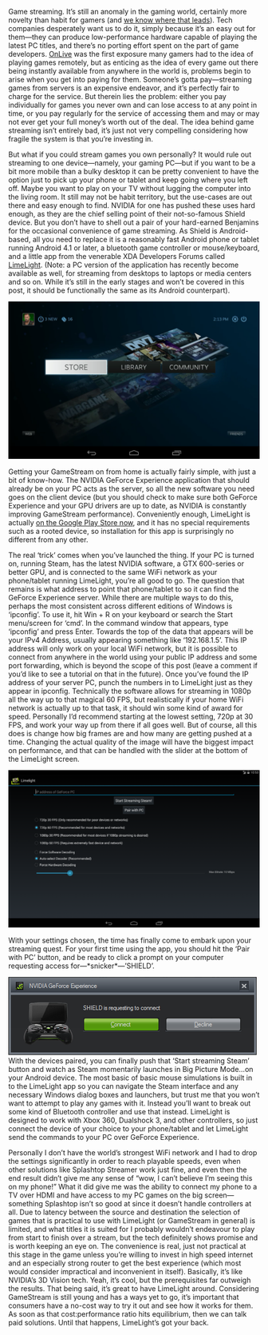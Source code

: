 <!--t NVIDIA GameStream to any Android Device with Limelight t-->
<!--tag 2014,archive,gaming,thinkboxly,tutorials tag-->
<!--image /content/images/nvidia-gamestream-to-any-android-device/steam-on-android-1024x640.png image-->
  
Game streaming. It’s still an anomaly in the gaming world, certainly more novelty than habit for gamers (and [we know where that leads](https://lucasc.me/post/dont-blame-technology)). Tech companies desperately want us to do it, simply because it’s an easy out for them—they can produce low-performance hardware capable of playing the latest PC titles, and there’s no porting effort spent on the part of game developers. [OnLive](http://www.onlive.com/) was the first exposure many gamers had to the idea of playing games remotely, but as enticing as the idea of every game out there being instantly available from anywhere in the world is, problems begin to arise when you get into paying for them. Someone’s gotta pay—streaming games from servers is an expensive endeavor, and it’s perfectly fair to charge for the service. But therein lies the problem: either you pay individually for games you never own and can lose access to at any point in time, or you pay regularly for the service of accessing them and may or may not ever get your full money’s worth out of the deal. The idea behind game streaming isn’t entirely bad, it’s just not very compelling considering how fragile the system is that you’re investing in.  
  
But what if you could stream games you own personally? It would rule out streaming to one device—namely, your gaming PC—but if you want to be a bit more mobile than a bulky desktop it can be pretty convenient to have the option just to pick up your phone or tablet and keep going where you left off. Maybe you want to play on your TV without lugging the computer into the living room. It still may not be habit territory, but the use-cases are out there and easy enough to find. NVIDIA for one has pushed these uses hard enough, as they are the chief selling point of their not-so-famous Shield device. But you don’t have to shell out a pair of your hard-earned Benjamins for the occasional convenience of game streaming. As Shield is Android-based, all you need to replace it is a reasonably fast Android phone or tablet running Android 4.1 or later, a bluetooth game controller or mouse/keyboard, and a little app from the venerable XDA Developers Forums called [LimeLight](http://forum.xda-developers.com/showthread.php?t=2505510). (Note: a PC version of the application has recently become available as well, for streaming from desktops to laptops or media centers and so on. While it’s still in the early stages and won’t be covered in this post, it should be functionally the same as its Android counterpart).  
  
![](/content/images/nvidia-gamestream-to-any-android-device/steam-on-android-1024x640.png)  
  
Getting your GameStream on from home is actually fairly simple, with just a bit of know-how. The NVIDIA GeForce Experience application that should already be on your PC acts as the server, so all the new software you need goes on the client device (but you should check to make sure both GeForce Experience and your GPU drivers are up to date, as NVIDIA is constantly improving GameStream performance). Conveniently enough, LimeLight is actually [on the Google Play Store now](https://play.google.com/store/apps/details?id=com.limelight), and it has no special requirements such as a rooted device, so installation for this app is surprisingly no different from any other.  
  
The real ‘trick’ comes when you’ve launched the thing. If your PC is turned on, running Steam, has the latest NVIDIA software, a GTX 600-series or better GPU, and is connected to the same WiFi network as your phone/tablet running LimeLight, you’re all good to go. The question that remains is what address to point that phone/tablet to so it can find the GeForce Experience server. While there are multiple ways to do this, perhaps the most consistent across different editions of Windows is ‘ipconfig’. To use it, hit Win + R on your keyboard or search the Start menu/screen for ‘cmd’. In the command window that appears, type ‘ipconfig’ and press Enter. Towards the top of the data that appears will be your IPv4 Address, usually appearing something like ‘192.168.1.5’. This IP address will only work on your local WiFi network, but it is possible to connect from anywhere in the world using your public IP address and some port forwarding, which is beyond the scope of this post (leave a comment if you’d like to see a tutorial on that in the future). Once you’ve found the IP address of your server PC, punch the numbers in to LimeLight just as they appear in ipconfig. Technically the software allows for streaming in 1080p all the way up to that magical 60 FPS, but realistically if your home WiFi network is actually up to that task, it should win some kind of award for speed. Personally I’d recommend starting at the lowest setting, 720p at 30 FPS, and work your way up from there if all goes well. But of course, all this does is change how big frames are and how many are getting pushed at a time. Changing the actual quality of the image will have the biggest impact on performance, and that can be handled with the slider at the bottom of the LimeLight screen.  
  
[![](/content/images/nvidia-gamestream-to-any-android-device/limelight-setup-1024x639.png)](/content/images/nvidia-gamestream-to-any-android-device/limelight-setup-1024x639.png)  
  
With your settings chosen, the time has finally come to embark upon your streaming quest. For your first time using the app, you should hit the ‘Pair with PC’ button, and be ready to click a prompt on your computer requesting access for—\*snicker\*—’SHIELD’.  
  
![](/content/images/nvidia-gamestream-to-any-android-device/SHIELD_Request1.png)  
With the devices paired, you can finally push that ‘Start streaming Steam’ button and watch as Steam momentarily launches in Big Picture Mode…on your Android device. The most basic of basic mouse simulations is built in to the LimeLight app so you can navigate the Steam interface and any necessary Windows dialog boxes and launchers, but trust me that you won’t want to attempt to play any games with it. Instead you’ll want to break out some kind of Bluetooth controller and use that instead. LimeLight is designed to work with Xbox 360, Dualshock 3, and other controllers, so just connect the device of your choice to your phone/tablet and let LimeLight send the commands to your PC over GeForce Experience.  
  
Personally I don’t have the world’s strongest WiFi network and I had to drop the settings significantly in order to reach playable speeds, even when other solutions like Splashtop Streamer work just fine, and even then the end result didn’t give me any sense of “wow, I can’t believe I’m seeing this on my phone!” What it did give me was the ability to connect my phone to a TV over HDMI and have access to my PC games on the big screen—something Splashtop isn’t so good at since it doesn’t handle controllers at all. Due to latency between the source and destination the selection of games that is practical to use with LimeLight (or GameStream in general) is limited, and what titles it is suited for I probably wouldn’t endeavour to play from start to finish over a stream, but the tech definitely shows promise and is worth keeping an eye on. The convenience is real, just not practical at this stage in the game unless you’re willing to invest in high speed internet and an especially strong router to get the best experience (which most would consider impractical and inconvenient in itself). Basically, it’s like NVIDIA’s 3D Vision tech. Yeah, it’s cool, but the prerequisites far outweigh the results. That being said, it’s great to have LimeLight around. Considering GameStream is still young and has a ways yet to go, it’s important that consumers have a no-cost way to try it out and see how it works for them. As soon as that cost:performance ratio hits equilibrium, then we can talk paid solutions. Until that happens, LimeLight’s got your back.

